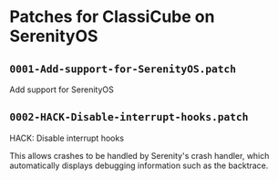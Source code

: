# Patches for ClassiCube on SerenityOS

## `0001-Add-support-for-SerenityOS.patch`

Add support for SerenityOS


## `0002-HACK-Disable-interrupt-hooks.patch`

HACK: Disable interrupt hooks

This allows crashes to be handled by Serenity's crash handler, which
automatically displays debugging information such as the backtrace.

